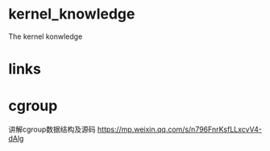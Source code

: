 # kernel_knowledge
The kernel konwledge

# links

# cgroup
讲解cgroup数据结构及源码 https://mp.weixin.qq.com/s/n796FnrKsfLLxcvV4-dAlg
